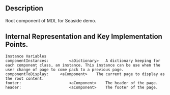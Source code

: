 Description
--------------------

Root component of MDL for Seaside demo.
 
Internal Representation and Key Implementation Points.
--------------------

    Instance Variables
	componentInstances:			<aDictionary>	A dictionary keeping for each component class, an instance. This instance can be use when the user change of page to come pack to a previous page.
	componentToDisplay:		<aComponent>	The current page to display as the root content.
	footer:						<aComponent>	The header of the page.
	header:						<aComponent>	The footer of the page.
